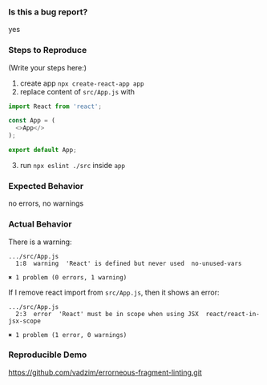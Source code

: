 <!--
  PLEASE READ THE FIRST SECTION :-)
-->

### Is this a bug report?

yes

<!--
  If you answered "Yes":
  
    Please note that your issue will be fixed much faster if you spend about
    half an hour preparing it, including the exact reproduction steps and a demo.
    
    If you're in a hurry or don't feel confident, it's fine to report bugs with
    less details, but this makes it less likely they'll get fixed soon.

    In either case, please fill as many fields below as you can.

  If you answered "No":

    If this is a question or a discussion, you may delete this template and write in a free form.
    Note that we don't provide help for webpack questions after ejecting.
    You can find webpack docs at https://webpack.js.org/.
-->


### Steps to Reproduce

<!--
  How would you describe your issue to someone who doesn’t know you or your project?
  Try to write a sequence of steps that anybody can repeat to see the issue.
-->

(Write your steps here:)

1. create app `npx create-react-app app`
2. replace content of `src/App.js` with
```javascript
import React from 'react';

const App = (
  <>App</>
);

export default App;
```
3. run `npx eslint ./src` inside `app`


### Expected Behavior

<!--
  How did you expect the tool to behave?
  It’s fine if you’re not sure your understanding is correct.
  Just write down what you thought would happen.
-->

no errors, no warnings


### Actual Behavior

<!--
  Did something go wrong?
  Is something broken, or not behaving as you expected?
  Please attach screenshots if possible! They are extremely helpful for diagnosing issues.
-->

There is a warning:
```
.../src/App.js
  1:8  warning  'React' is defined but never used  no-unused-vars

✖ 1 problem (0 errors, 1 warning)
```
If I remove react import from `src/App.js`, then it shows an error:
```
.../src/App.js
  2:3  error  'React' must be in scope when using JSX  react/react-in-jsx-scope

✖ 1 problem (1 error, 0 warnings)
```


### Reproducible Demo

<!--
  If you can, please share a project that reproduces the issue.
  This is the single most effective way to get an issue fixed soon.

  There are two ways to do it:

    * Create a new app and try to reproduce the issue in it.
      This is useful if you roughly know where the problem is, or can’t share the real code.

    * Or, copy your app and remove things until you’re left with the minimal reproducible demo.
      This is useful for finding the root cause. You may then optionally create a new project.

  This is a good guide to creating bug demos: https://stackoverflow.com/help/mcve
  Once you’re done, push the project to GitHub and paste the link to it below:
-->

https://github.com/vadzim/errorneous-fragment-linting.git

